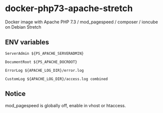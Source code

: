 # docker-php73-apache-stretch
Docker image with Apache PHP 7.3 / mod_pagespeed / composer / ioncube on Debian Stretch

## ENV variables
`ServerAdmin ${PS_APACHE_SERVERADMIN}`

`DocumentRoot ${PS_APACHE_DOCROOT}`

`ErrorLog ${APACHE_LOG_DIR}/error.log`

`CustomLog ${APACHE_LOG_DIR}/access.log combined`

## Notice

mod_pagespeed is globally off, enable in vhost or htaccess.
